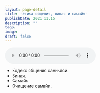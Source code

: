 ```yaml
---
layout: page-detail
title: "Этика общения, виная и самайя"
publishDate: 2021.11.15
description: ""
tags:
image:
draft: false
---
```


<audio title="2021.11.15 - Этика общения, виная и самайя.mp3" src="/upload/iblock/222/222455b854e49da86781529eb7e0a4ee.mp3" controls=""></audio>

* Кодекс общения санньяси.
* Виная.
* Самайя.
* Очищение самайи.

  

